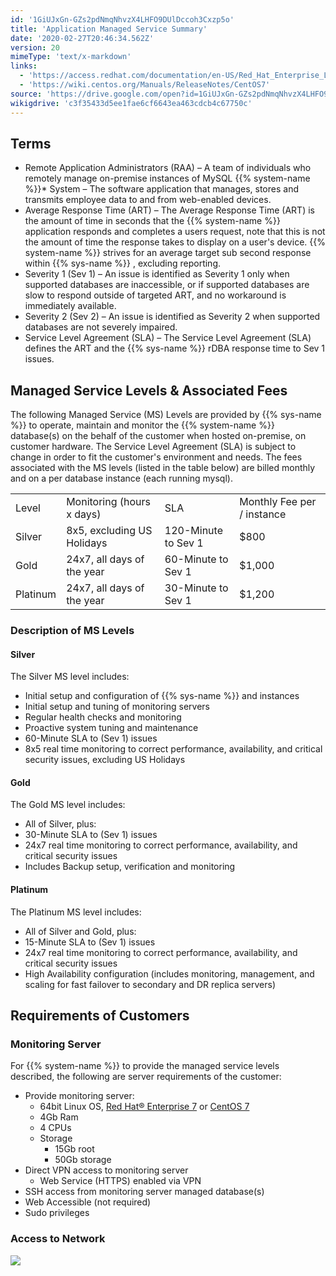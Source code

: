 ```yaml
---
id: '1GiUJxGn-GZs2pdNmqNhvzX4LHFO9DUlDccoh3Cxzp5o'
title: 'Application Managed Service Summary'
date: '2020-02-27T20:46:34.562Z'
version: 20
mimeType: 'text/x-markdown'
links:
  - 'https://access.redhat.com/documentation/en-US/Red_Hat_Enterprise_Linux/7/index.html'
  - 'https://wiki.centos.org/Manuals/ReleaseNotes/CentOS7'
source: 'https://drive.google.com/open?id=1GiUJxGn-GZs2pdNmqNhvzX4LHFO9DUlDccoh3Cxzp5o'
wikigdrive: 'c3f35433d5ee1fae6cf6643ea463cdcb4c67750c'
---
```

## **Terms**

* Remote Application Administrators (RAA) – A team of individuals who remotely manage on-premise instances of MySQL
{{% system-name %}}*  System – The software application that manages, stores and transmits employee data to and from web-enabled devices.
* Average Response Time (ART) – The Average Response Time (ART) is the amount of time in seconds that the {{% system-name %}} application responds and completes a users request, note that this is not the amount of time the response takes to display on a user's device. {{% system-name %}} strives for an average target sub second response within {{% sys-name %}} , excluding reporting.
* Severity 1 (Sev 1) – An issue is identified as Severity 1 only when supported databases are inaccessible, or if supported databases are slow to respond outside of targeted ART, and no workaround is immediately available.
* Severity 2 (Sev 2) – An issue is identified as Severity 2 when supported databases are not severely impaired.
* Service Level Agreement (SLA) – The Service Level Agreement (SLA) defines the ART and the {{% sys-name %}} rDBA response time to Sev 1 issues.

## Managed Service Levels & Associated Fees

The following Managed Service (MS) Levels are provided by {{% sys-name %}} to operate, maintain and monitor the {{% system-name %}} database(s) on the behalf of the customer when hosted on-premise, on customer hardware. The Service Level Agreement (SLA) is subject to change in order to fit the customer's environment and needs. The fees associated with the MS levels (listed in the table below) are billed monthly and on a per database instance (each running mysql).

<table>
<tr>
<td>Level</td>
<td>Monitoring
(hours x days)</td>
<td>SLA</td>
<td>Monthly Fee
per / instance</td>
</tr>
<tr>
<td>Silver</td>
<td>8x5, excluding US Holidays</td>
<td>120-Minute to Sev 1</td>
<td>$800</td>
</tr>
<tr>
<td>Gold</td>
<td>24x7, all days of the year</td>
<td>60-Minute to Sev 1</td>
<td>$1,000</td>
</tr>
<tr>
<td>Platinum</td>
<td>24x7, all days of the year</td>
<td>30-Minute to Sev 1</td>
<td>$1,200</td>
</tr>

</table>

### **Description of MS Levels**


#### **Silver**

The Silver MS level includes:
* Initial setup and configuration of {{% sys-name %}} and instances
* Initial setup and tuning of monitoring servers
* Regular health checks and monitoring
* Proactive system tuning and maintenance
* 60-Minute SLA to (Sev 1) issues
* 8x5 real time monitoring to correct performance, availability, and critical security issues, excluding US Holidays

#### **Gold**

The Gold MS level includes:
* All of Silver, plus:
* 30-Minute SLA to (Sev 1) issues
* 24x7 real time monitoring to correct performance, availability, and critical security issues
* Includes Backup setup, verification and monitoring

#### Platinum

The Platinum MS level includes:
* All of Silver and Gold, plus:
* 15-Minute SLA to (Sev 1) issues
* 24x7 real time monitoring to correct performance, availability, and critical security issues
* High Availability configuration (includes monitoring, management, and scaling for fast failover to secondary and DR replica servers)

## **Requirements of Customers**


### **Monitoring Server**

For {{% system-name %}} to provide the managed service levels described, the following are server requirements of the customer:
* Provide monitoring server:
   * 64bit Linux OS, [Red Hat® Enterprise 7](https://access.redhat.com/documentation/en-US/Red_Hat_Enterprise_Linux/7/index.html) or [CentOS 7](https://wiki.centos.org/Manuals/ReleaseNotes/CentOS7)
   * 4Gb Ram
   * 4 CPUs
   * Storage
      * 15Gb root
      * 50Gb storage
* Direct VPN access to monitoring server
   * Web Service (HTTPS) enabled via VPN
* SSH access from monitoring server managed database(s)
* Web Accessible (not required)
* Sudo privileges

### **Access to Network**


![](../application-managed-service-summary.assets/5435dad1898d9a7c925ab725e2970f57.png)

